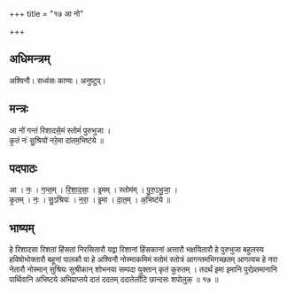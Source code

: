 +++
title = "१७ आ नो"

+++
## अधिमन्त्रम्
अश्विनौ। सध्वंसः काण्वः। अनुष्टुप्।

## मन्त्रः
आ नो॑ गन्तं रिशादसे॒मं स्तोमं॑ पुरुभुजा ।  
कृ॒तं नः॑ सु॒श्रियो॑ नरे॒मा दा॑तम॒भिष्ट॑ये ॥

## पदपाठः
आ । नः॒ । ग॒न्त॒म् । रि॒शा॒द॒सा॒ । इ॒मम् । स्तोम॑म् । पु॒रु॒ऽभु॒जा॒ ।  
कृ॒तम् । नः॒ । सु॒ऽश्रियः॑ । न॒रा॒ । इ॒मा । दा॒त॒म् । अ॒भिष्ट॑ये ॥

## भाष्यम्
हे रिशादसा रिशतां हिंसतां निरसितारौ यद्वा रिशानां हिंसकानां अत्तारौ भक्षयितारौ हे पुरुभुजा बहुलस्य हविषोभोक्तारौ बहूनां पालकौ वा हे अश्विनौ नोस्माकमिमं स्तोमं स्तोत्रं आगन्तमभिगच्छतम् आगत्यच हे नरा नेतारौ नोस्मान् सुश्रियः सुश्रीकान् शोभनया सम्पदा युक्तान् कृतं कुरुतम् । तदर्थं इमा इमानि पुरोव्र्तमानानि पार्थिवानि अभिष्टये अभिप्राप्तये दातं ददतम् ददातेर्लोटि छान्दसः शपोलुक् ॥ १७ ॥
